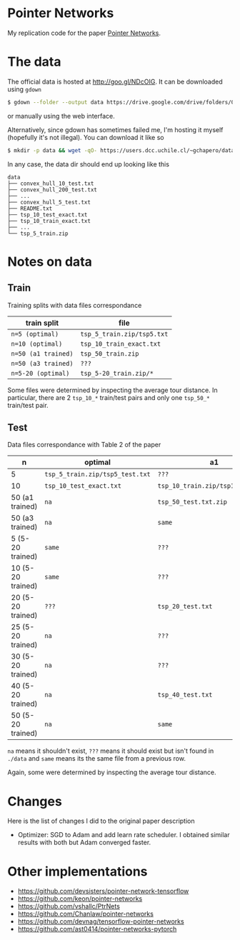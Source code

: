 # Pointer Networks
My replication code for the paper [Pointer Networks](https://arxiv.org/abs/1506.03134).

# The data
The official data is hosted at http://goo.gl/NDcOIG. It can be downloaded using `gdown`
```bash
$ gdown --folder --output data https://drive.google.com/drive/folders/0B2fg8yPGn2TCMzBtS0o4Q2RJaEU
```
or manually using the web interface.

Alternatively, since gdown has sometimes failed me, I'm hosting it myself (hopefully it's not illegal).
You can download it like so
```bash
$ mkdir -p data && wget -qO- https://users.dcc.uchile.cl/~gchapero/datasets/ptr-nets-data.tar.gz | tar -C data -xzv
```

In any case, the data dir should end up looking like this
```
data
├── convex_hull_10_test.txt
├── convex_hull_200_test.txt
├── ...
├── convex_hull_5_test.txt
├── README.txt
├── tsp_10_test_exact.txt
├── tsp_10_train_exact.txt
├── ...
└── tsp_5_train.zip

```

# Notes on data
## Train
Training splits with data files correspondance

| train split         | file                         |
|---------------------|------------------------------|
| `n=5 (optimal)`     | `tsp_5_train.zip/tsp5.txt`   |
| `n=10 (optimal)`    | `tsp_10_train_exact.txt`     |
| `n=50 (a1 trained)` | `tsp_50_train.zip`           |
| `n=50 (a3 trained)` | `???`                        |
| `n=5-20 (optimal)`  | `tsp_5-20_train.zip/*`       |

Some files were determined by inspecting the average tour distance. In particular, there are 2 `tsp_10_*` train/test pairs and only one `tsp_50_*` train/test pair.

## Test
Data files correspondance with Table 2 of the paper

| n                 | optimal                         | a1                                | a2    | a3    |
|-------------------|---------------------------------|-----------------------------------|-------|-------|
| 5                 | `tsp_5_train.zip/tsp5_test.txt` | `???`                             | `???` | `???` |
| 10                | `tsp_10_test_exact.txt`         | `tsp_10_train.zip/tsp10_test.txt` | `???` | `???` |
| 50 (a1 trained)   | `na`                            | `tsp_50_test.txt.zip`             | `???` | `???` |
| 50 (a3 trained)   | `na`                            | `same`                            | `???` | `???` |
| 5 (5-20 trained)  | `same`                          | `???`                             | `???` | `???` |
| 10 (5-20 trained) | `same`                          | `???`                             | `???` | `???` |
| 20 (5-20 trained) | `???`                           | `tsp_20_test.txt`                 | `???` | `???` |
| 25 (5-20 trained) | `na`                            | `???`                             | `???` | `???` |
| 30 (5-20 trained) | `na`                            | `???`                             | `???` | `???` |
| 40 (5-20 trained) | `na`                            | `tsp_40_test.txt`                 | `???` | `???` |
| 50 (5-20 trained) | `na`                            | `same`                            | `???` | `???` |

`na` means it shouldn't exist, `???` means it should exist but isn't found in `./data` and `same` means its the same file from a previous row.

Again, some were determined by inspecting the average tour distance.

# Changes
Here is the list of changes I did to the original paper description

* Optimizer: SGD to Adam and add learn rate scheduler. I obtained similar results with both but Adam converged faster.

# Other implementations
* https://github.com/devsisters/pointer-network-tensorflow
* https://github.com/keon/pointer-networks
* https://github.com/vshallc/PtrNets
* https://github.com/Chanlaw/pointer-networks
* https://github.com/devnag/tensorflow-pointer-networks
* https://github.com/ast0414/pointer-networks-pytorch

